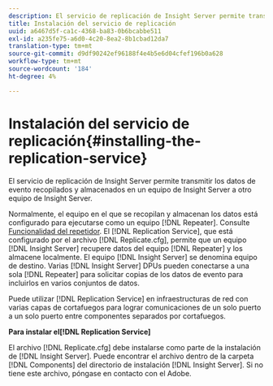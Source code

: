 ```yaml
---
description: El servicio de replicación de Insight Server permite transmitir los datos de evento recopilados y almacenados en un equipo de Insight Server a otro equipo de Insight Server.
title: Instalación del servicio de replicación
uuid: a6467d5f-ca1c-4368-ba83-0b6bcabbe511
exl-id: a235fe75-a6d0-4c20-8ea2-8b1cbad12da7
translation-type: tm+mt
source-git-commit: d9df90242ef96188f4e4b5e6d04cfef196b0a628
workflow-type: tm+mt
source-wordcount: '184'
ht-degree: 4%

---
```


# Instalación del servicio de replicación{#installing-the-replication-service}

El servicio de replicación de Insight Server permite transmitir los datos de evento recopilados y almacenados en un equipo de Insight Server a otro equipo de Insight Server.

Normalmente, el equipo en el que se recopilan y almacenan los datos está configurado para ejecutarse como un equipo [!DNL Repeater]. Consulte [Funcionalidad del repetidor](../../../home/c-inst-svr/c-rptr-fntly/c-rptr-fntly.md). El [!DNL Replication Service], que está configurado por el archivo [!DNL Replicate.cfg], permite que un equipo [!DNL Insight Server] recupere datos del equipo [!DNL Repeater] y los almacene localmente. El equipo [!DNL Insight Server] se denomina equipo de destino. Varias [!DNL Insight Server] DPUs pueden conectarse a una sola [!DNL Repeater] para solicitar copias de los datos de evento para incluirlos en varios conjuntos de datos.

Puede utilizar [!DNL Replication Service] en infraestructuras de red con varias capas de cortafuegos para lograr comunicaciones de un solo puerto a un solo puerto entre componentes separados por cortafuegos.

**Para instalar el[!DNL Replication Service]**

El archivo [!DNL Replicate.cfg] debe instalarse como parte de la instalación de [!DNL Insight Server]. Puede encontrar el archivo dentro de la carpeta [!DNL Components] del directorio de instalación [!DNL Insight Server]. Si no tiene este archivo, póngase en contacto con el Adobe.
